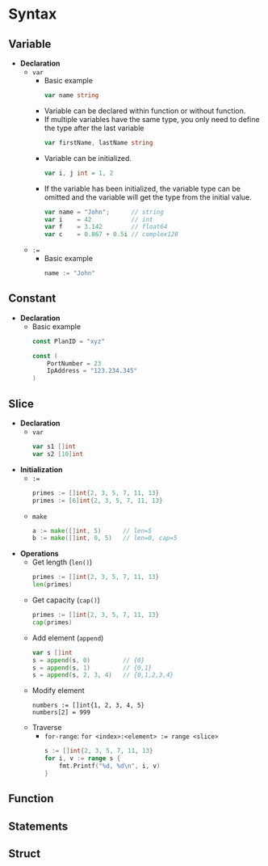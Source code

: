 # Syntax

## Variable
- **Declaration**
   - `var`
      - Basic example
        ```go
        var name string
        ```
      - Variable can be declared within function or without function.
      - If multiple variables have the same type, you only need to define the type after the last variable
        ```go
        var firstName, lastName string
        ```
      - Variable can be initialized.
        ```go
        var i, j int = 1, 2
        ```
      - If the variable has been initialized, the variable type can be omitted and the variable will get the type from the initial value.
        ```go
        var name = "John";      // string
        var i    = 42           // int
        var f    = 3.142        // float64
        var c    = 0.867 + 0.5i // complex128
        ```
   - `:=`
      - Basic example
        ```go
        name := "John"
        ```

## Constant
- **Declaration**
   - Basic example
     ```go
     const PlanID = "xyz"

     const (
         PortNumber = 23
         IpAddress = "123.234.345"
     )
     ```

## Slice
- **Declaration**
   - `var`
     ```go
     var s1 []int
     var s2 [10]int
     ```
- **Initialization**
   - `:=`
     ```go
     primes := []int{2, 3, 5, 7, 11, 13}
     primes := [6]int{2, 3, 5, 7, 11, 13}
     ```
   - `make`
     ```go
     a := make([]int, 5)      // len=5
     b := make([]int, 0, 5)   // len=0, cap=5
     ```
- **Operations**
   - Get length (`len()`)
     ```go
     primes := []int{2, 3, 5, 7, 11, 13}
     len(primes)
     ```
   - Get capacity (`cap()`)
     ```go
     primes := []int{2, 3, 5, 7, 11, 13}
     cap(primes)
     ```
   - Add element (`append`)
     ```go
     var s []int
     s = append(s, 0)         // {0}
     s = append(s, 1)         // {0,1}
     s = append(s, 2, 3, 4)   // {0,1,2,3,4}
     ```
   - Modify element
     ```
     numbers := []int{1, 2, 3, 4, 5}
     numbers[2] = 999
     ```
   - Traverse
      - `for-range`: `for <index>:<element> := range <slice>`
        ```go
        s := []int{2, 3, 5, 7, 11, 13}
        for i, v := range s {
            fmt.Printf("%d, %d\n", i, v)
        }
        ```
     
## Function

## Statements

## Struct
